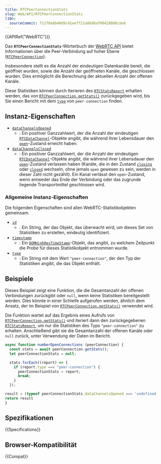 ```yaml
---
title: RTCPeerConnectionStats
slug: Web/API/RTCPeerConnectionStats
l10n:
  sourceCommit: f11f0a8b40d9c41eeff21a88d6af00420808cbe6
---
```


{{APIRef("WebRTC")}}

Das **`RTCPeerConnectionStats`**-Wörterbuch der [WebRTC API](/de/docs/Web/API/WebRTC_API) bietet Informationen über die Peer-Verbindung auf hoher Ebene ([`RTCPeerConnection`](/de/docs/Web/API/RTCPeerConnection)).

Insbesondere stellt es die Anzahl der eindeutigen Datenkanäle bereit, die geöffnet wurden, sowie die Anzahl der geöffneten Kanäle, die geschlossen wurden.
Dies ermöglicht die Berechnung der aktuellen Anzahl der offenen Kanäle.

Diese Statistiken können durch Iterieren des [`RTCStatsReport`](/de/docs/Web/API/RTCStatsReport) erhalten werden, das von [`RTCPeerConnection.getStats()`](/de/docs/Web/API/RTCPeerConnection/getStats) zurückgegeben wird, bis Sie einen Bericht mit dem [`type`](#type) von `peer-connection` finden.

## Instanz-Eigenschaften

- [`dataChannelsOpened`](/de/docs/Web/API/RTCPeerConnectionStats/dataChannelsOpened)
  - : Ein positiver Ganzzahlwert, der die Anzahl der eindeutigen [`RTCDataChannel`](/de/docs/Web/API/RTCDataChannel)-Objekte angibt, die während ihrer Lebensdauer den [`open`](/de/docs/Web/API/RTCDataChannel/readyState#open)-Zustand erreicht haben.
- [`dataChannelsClosed`](/de/docs/Web/API/RTCPeerConnectionStats/dataChannelsClosed)
  - : Ein positiver Ganzzahlwert, der die Anzahl der eindeutigen [`RTCDataChannel`](/de/docs/Web/API/RTCDataChannel)-Objekte angibt, die während ihrer Lebensdauer den [`open`](/de/docs/Web/API/RTCDataChannel/readyState#open)-Zustand verlassen haben (Kanäle, die in den Zustand [`closing`](/de/docs/Web/API/RTCDataChannel/readyState#closing) oder [`closed`](/de/docs/Web/API/RTCDataChannel/readyState#closed) wechseln, ohne jemals `open` gewesen zu sein, werden in dieser Zahl nicht gezählt).
    Ein Kanal verlässt den `open`-Zustand, wenn entweder das Ende der Verbindung oder das zugrunde liegende Transportmittel geschlossen wird.

### Allgemeine Instanz-Eigenschaften

Die folgenden Eigenschaften sind allen WebRTC-Statistikobjekten gemeinsam.

<!-- RTCStats -->

- [`id`](/de/docs/Web/API/RTCPeerConnectionStats/id)
  - : Ein String, der das Objekt, das überwacht wird, um dieses Set von Statistiken zu erstellen, eindeutig identifiziert.
- [`timestamp`](/de/docs/Web/API/RTCPeerConnectionStats/timestamp)
  - : Ein [`DOMHighResTimeStamp`](/de/docs/Web/API/DOMHighResTimeStamp)-Objekt, das angibt, zu welchem Zeitpunkt die Probe für dieses Statistikobjekt entnommen wurde.
- [`type`](/de/docs/Web/API/RTCPeerConnectionStats/type)
  - : Ein String mit dem Wert `"peer-connection"`, der den Typ der Statistiken angibt, die das Objekt enthält.

## Beispiele

Dieses Beispiel zeigt eine Funktion, die die Gesamtanzahl der offenen Verbindungen zurückgibt oder `null`, wenn keine Statistiken bereitgestellt werden.
Dies könnte in einer Schleife aufgerufen werden, ähnlich dem Ansatz, der im Beispiel von [`RTCPeerConnection.getStats()`](/de/docs/Web/API/RTCPeerConnection/getStats#examples) verwendet wird.

Die Funktion wartet auf das Ergebnis eines Aufrufs von [`RTCPeerConnection.getStats()`](/de/docs/Web/API/RTCPeerConnection/getStats) und iteriert dann den zurückgegebenen [`RTCStatsReport`](/de/docs/Web/API/RTCStatsReport), um nur die Statistiken des Typs `"peer-connection"` zu erhalten.
Anschließend gibt sie die Gesamtanzahl der offenen Kanäle oder `null` zurück, unter Verwendung der Daten im Bericht.

```js
async function numberOpenConnections (peerConnection) {
  const stats = await peerConnection.getStats();
  let peerConnectionStats = null;

  stats.forEach((report) => {
    if (report.type === "peer-connection") {
      peerConnectionStats = report;
      break;
    }
  });

result = (typeof peerConnectionStats.dataChannelsOpened === 'undefined' || typeof peerConnectionStats.dataChannelsClosed=== 'undefined') ? null : peerConnectionStats.dataChannelsOpened - peerConnectionStats.dataChannelsClosed;
return result
}
```

## Spezifikationen

{{Specifications}}

## Browser-Kompatibilität

{{Compat}}
